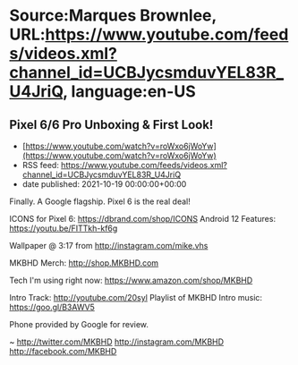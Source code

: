 # Source:Marques Brownlee, URL:https://www.youtube.com/feeds/videos.xml?channel_id=UCBJycsmduvYEL83R_U4JriQ, language:en-US

## Pixel 6/6 Pro Unboxing & First Look!
 - [https://www.youtube.com/watch?v=roWxo6jWoYw](https://www.youtube.com/watch?v=roWxo6jWoYw)
 - RSS feed: https://www.youtube.com/feeds/videos.xml?channel_id=UCBJycsmduvYEL83R_U4JriQ
 - date published: 2021-10-19 00:00:00+00:00

Finally. A Google flagship. Pixel 6 is the real deal!

ICONS for Pixel 6: https://dbrand.com/shop/ICONS
Android 12 Features: https://youtu.be/FITTkh-kf6g

Wallpaper @ 3:17  from http://instagram.com/mike.vhs

MKBHD Merch: http://shop.MKBHD.com

Tech I'm using right now: https://www.amazon.com/shop/MKBHD

Intro Track: http://youtube.com/20syl
Playlist of MKBHD Intro music: https://goo.gl/B3AWV5

Phone provided by Google for review.

~
http://twitter.com/MKBHD
http://instagram.com/MKBHD
http://facebook.com/MKBHD

